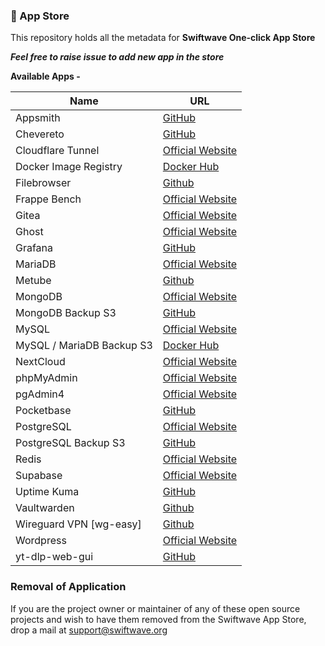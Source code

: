 ### 🏪 App Store

This repository holds all the metadata for **Swiftwave One-click App Store**

_**Feel free to raise issue to add new app in the store**_

**Available Apps -**

| Name                      | URL                                                                                 |
| ------------------------- | ----------------------------------------------------------------------------------- |
| Appsmith                  | [GitHub](https://github.com/appsmithorg/appsmith)                                   |
| Chevereto                 | [GitHub](https://github.com/chevereto/chevereto)                                    |
| Cloudflare Tunnel         | [Official Website](https://www.cloudflare.com/en-in/products/tunnel/)               |
| Docker Image Registry     | [Docker Hub](https://hub.docker.com/_/registry)                                     |
| Filebrowser               | [Github](https://github.com/filebrowser/filebrowser)                                |
| Frappe Bench              | [Official Website](https://frappeframework.com/)                                    |
| Gitea                     | [Official Website](https://about.gitea.com/)                                        |
| Ghost                     | [Official Website](https://ghost.org/)                                              |
| Grafana                   | [GitHub](https://github.com/grafana/grafana)                                        |
| MariaDB                   | [Official Website](https://mariadb.org/)                                            |
| Metube                    | [Github](https://github.com/alexta69/metube)                                        |
| MongoDB                   | [Official Website](https://www.mongodb.com/)                                        |
| MongoDB Backup S3         | [GitHub](https://github.com/swiftwave-org/app-store/tree/main/build/mongodb-backup) |
| MySQL                     | [Official Website](https://www.mysql.com/)                                          |
| MySQL / MariaDB Backup S3 | [Docker Hub](https://hub.docker.com/r/databack/mysql-backup)                        |
| NextCloud                 | [Official Website](https://nextcloud.com/)                                          |
| phpMyAdmin                | [Official Website](https://www.phpmyadmin.net/)                                     |
| pgAdmin4                  | [Official Website](https://www.pgadmin.org/)                                        |
| Pocketbase                | [GitHub](https://github.com/PocketBase/pocketbase)                                  |
| PostgreSQL                | [Official Website](https://www.postgresql.org/)                                     |
| PostgreSQL Backup S3      | [GitHub](https://github.com/eeshugerman/postgres-backup-s3)                         |
| Redis                     | [Official Website](https://redis.com/)                                              |
| Supabase                  | [Official Website](https://supabase.com/)                                              |
| Uptime Kuma               | [GitHub](https://github.com/louislam/uptime-kuma)                                   |
| Vaultwarden               | [Github](https://github.com/dani-garcia/vaultwarden)                                |
| Wireguard VPN [wg-easy]   | [Github](https://github.com/wg-easy/wg-easy)                                        |
| Wordpress                 | [Official Website](https://wordpress.com/)                                          |
| yt-dlp-web-gui            | [GitHub](https://github.com/marcopeocchi/yt-dlp-web-ui)                             |

### Removal of Application
If you are the project owner or maintainer of any of these open source projects and wish to have them removed from the Swiftwave App Store, drop a mail at [support@swiftwave.org](mailto:support@swiftwave.org)
